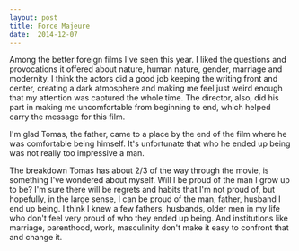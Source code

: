 ```yaml
---
layout: post
title: Force Majeure 
date:  2014-12-07 
---
```

 Among the better foreign films I've seen this year. I liked the questions and provocations it offered about nature, human nature, gender, marriage and modernity. I think the actors did a good job keeping the writing front and center, creating a dark atmosphere and making me feel just weird enough that my attention was captured the whole time. The director, also, did his part in making me uncomfortable from beginning to end, which helped carry the message for this film.

I'm glad Tomas, the father, came to a place by the end of the film where he was comfortable being himself. It's unfortunate that who he ended up being was not really too impressive a man.

The breakdown Tomas has about 2/3 of the way through the movie, is something I've wondered about myself. Will I be proud of the man I grow up to be? I'm sure there will be regrets and habits that I'm not proud of, but hopefully, in the large sense, I can be proud of the man, father, husband I end up being. I think I knew a few fathers, husbands, older men in my life who don't feel very proud of who they ended up being. And institutions like marriage, parenthood, work, masculinity don't make it easy to confront that and change it.
